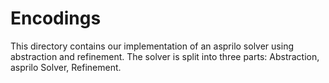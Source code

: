 # Encodings

This directory contains our implementation of an asprilo solver using abstraction and refinement.
The solver is split into three parts: Abstraction, asprilo Solver, Refinement.